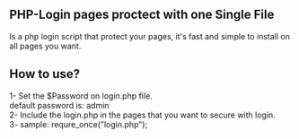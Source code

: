 PHP-Login pages proctect with one Single File
---------

Is a php login script that protect your pages, it's fast and simple to install on all pages you want.



How to use?
---------  
1- Set the $Password  on login.php file.  
      default password is: admin  
2- Include the login.php in the pages that you want to secure with login.  
3- sample:  requre_once("login.php");
      
